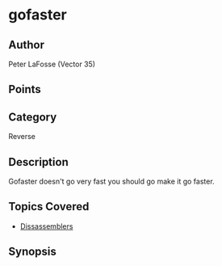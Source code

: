 # gofaster
## Author
Peter LaFosse (Vector 35)
## Points

## Category
Reverse
## Description
Gofaster doesn't go very fast you should go make it go faster.
## Topics Covered

- [Dissassemblers](/reverse-engineering/what-are-disassemblers/)
## Synopsis

